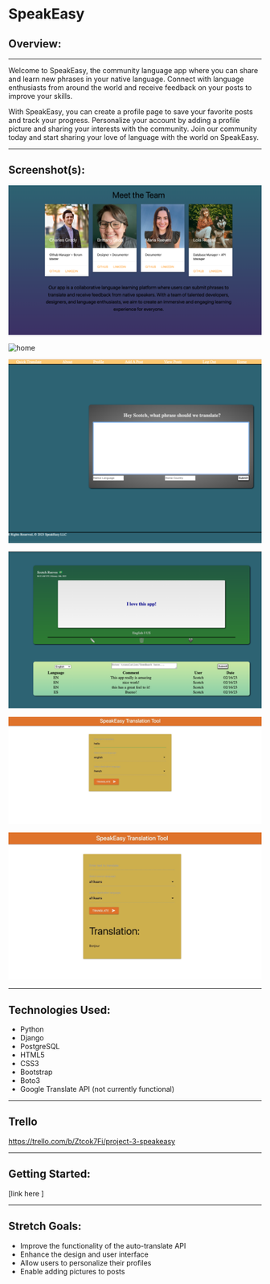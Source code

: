 # SpeakEasy


## Overview: 

---

Welcome to SpeakEasy, the community language app where you can share and learn new phrases in your native language. Connect with language enthusiasts from around the world and receive feedback on your posts to improve your skills.

With SpeakEasy, you can create a profile page to save your favorite posts and track your progress. Personalize your account by adding a profile picture and sharing your interests with the community. Join our community today and start sharing your love of language with the world on SpeakEasy.


---


## Screenshot(s):

![team](main_app/static/images/team.png)

![home](main_app/static/images/home.png)

![add-phrase](main_app/static/images/add-phrase.png)

![details page](main_app/static/images/detail-page.png)


![translation](main_app/static/images/translate.jpeg)

![translation](main_app/static/images/translate-2.jpeg)





---
## Technologies Used:

* Python
* Django
* PostgreSQL
* HTML5
* CSS3
* Bootstrap
* Boto3
* Google Translate API (not currently functional)



---

## Trello

https://trello.com/b/Ztcok7Fi/project-3-speakeasy


--- 

## Getting Started:

[link here ]


---

## Stretch Goals:

* Improve the functionality of the auto-translate API
* Enhance the design and user interface
* Allow users to personalize their profiles
* Enable adding pictures to posts


